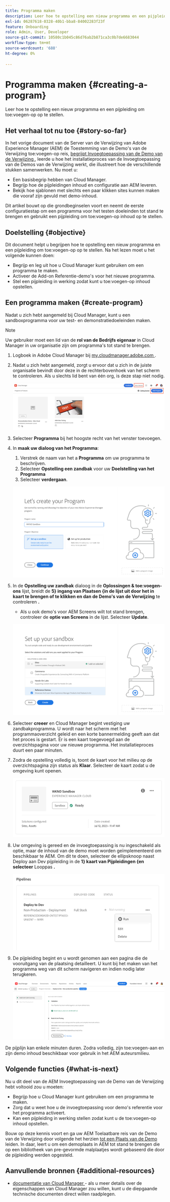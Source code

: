 ```yaml
---
title: Programma maken
description: Leer hoe te opstelling een nieuw programma en een pijpleiding om toe:voegen-op op te stellen.
exl-id: 06287618-0328-40b1-bba8-84002283f23f
feature: Onboarding
role: Admin, User, Developer
source-git-commit: 10580c1b045c86d76ab2b871ca3c0b7de6683044
workflow-type: tm+mt
source-wordcount: '688'
ht-degree: 0%

---
```



# Programma maken {#creating-a-program}

Leer hoe te opstelling een nieuw programma en een pijpleiding om toe:voegen-op op te stellen.

## Het verhaal tot nu toe {#story-so-far}

In het vorige document van de Server van de Verwijzing van Adobe Experience Manager (AEM) de Toestemming van de Demo&#39;s van de Verwijzing toe:voegen-op reis, [ begrijpt Invoegtoepassing van de Demo van de Verwijzing ](installation.md), leerde u hoe het installatieproces van de Invoegtoepassing van de Demos van de Verwijzing werkt, die illustreert hoe de verschillende stukken samenwerken. Nu moet u:

* Een basisbegrip hebben van Cloud Manager.
* Begrijp hoe de pijpleidingen inhoud en configuratie aan AEM leveren.
* Bekijk hoe sjablonen met slechts een paar klikken sites kunnen maken die vooraf zijn gevuld met demo-inhoud.

Dit artikel bouwt op die grondbeginselen voort en neemt de eerste configuratiestap om een programma voor het testen doeleinden tot stand te brengen en gebruikt een pijpleiding om toe:voegen-op inhoud op te stellen.

## Doelstelling {#objective}

Dit document helpt u begrijpen hoe te opstelling een nieuw programma en een pijpleiding om toe:voegen-op op te stellen. Na het lezen moet u het volgende kunnen doen:

* Begrijp en leg uit hoe u Cloud Manager kunt gebruiken om een programma te maken.
* Activeer de Add-on Referentie-demo&#39;s voor het nieuwe programma.
* Stel een pijpleiding in werking zodat kunt u toe:voegen-op inhoud opstellen.

## Een programma maken {#create-program}

Nadat u zich hebt aangemeld bij Cloud Manager, kunt u een sandboxprogramma voor uw test- en demonstratiedoeleinden maken.

>[!NOTE]
>
>Uw gebruiker moet een lid van de **rol van de Bedrijfs eigenaar** in Cloud Manager in uw organisatie zijn om programma&#39;s tot stand te brengen.

1. Logboek in Adobe Cloud Manager bij [ my.cloudmanager.adobe.com ](https://my.cloudmanager.adobe.com/).

1. Nadat u zich hebt aangemeld, zorgt u ervoor dat u zich in de juiste organisatie bevindt door deze in de rechterbovenhoek van het scherm te controleren. Als u slechts lid bent van één org, is deze stap niet nodig.

   ![ overzicht van Cloud Manager ](assets/cloud-manager.png)

1. Selecteer **Programma** bij het hoogste recht van het venster toevoegen.

1. In **maak uw dialoog van het Programma**:

   1. Verstrek de naam van het a **Programma** om uw programma te beschrijven.
   1. Selecteer **Opstelling een zandbak** voor uw **Doelstelling van het Programma**
   1. Selecteer **verdergaan**.

   ![ creeer programmadialoog ](assets/create-program.png)

1. In de **Opstelling uw zandbak** dialoog in de **Oplossingen &amp; toe:voegen-ons** lijst, breidt de **5&rbrace; ingang van Plaatsen &lbrace;in de lijst uit door het in kaart te brengen of te klikken en dan de Demo&#39;s van de Verwijzing** te controleren **.**

   * Als u ook demo&#39;s voor AEM Screens wilt tot stand brengen, controleer de **optie van Screens** in de lijst. Selecteer **Update**.

   ![ Selecterend toe:voegen-op voor verwijzingsdemo in programmaopstelling ](assets/select-reference-demo-add-on.png)


1. Selecteer **creeer** en Cloud Manager begint vestiging uw zandbakprogramma. U wordt naar het scherm met het programmaoverzicht geleid en een korte bannermelding geeft aan dat het proces is gestart. Er is een kaart toegevoegd aan de overzichtspagina voor uw nieuwe programma. Het installatieproces duurt een paar minuten.

1. Zodra de opstelling volledig is, toont de kaart voor het milieu op de overzichtspagina zijn status als **Klaar**. Selecteer de kaart zodat u de omgeving kunt openen.

   ![ volledige de verwezenlijking van het Programma ](assets/ready.png)

1. Uw omgeving is gereed en de invoegtoepassing is nu ingeschakeld als optie, maar de inhoud van de demo moet worden geïmplementeerd om beschikbaar te AEM. Om dit te doen, selecteer de ellipsknoop naast Deploy aan Dev pijpleiding in de **1&rbrace; kaart van Pijpleidingen &lbrace;en selecteer** Looppas **.**

   ![ Begin ](assets/run.png)

1. De pijpleiding begint en u wordt genomen aan een pagina die de vooruitgang van de plaatsing detailleert. U kunt bij het maken van het programma weg van dit scherm navigeren en indien nodig later terugkeren.

   ![ Plaatsing ](assets/deployment.png)

De pijplijn kan enkele minuten duren. Zodra volledig, zijn toe:voegen-aan en zijn demo inhoud beschikbaar voor gebruik in het AEM auteursmilieu.

## Volgende functies {#what-is-next}

Nu u dit deel van de AEM Invoegtoepassing van de Demo van de Verwijzing hebt voltooid zou u moeten:

* Begrijp hoe u Cloud Manager kunt gebruiken om een programma te maken.
* Zorg dat u weet hoe u de invoegtoepassing voor demo&#39;s referentie voor het programma activeert.
* Kan een pijpleiding in werking stellen zodat kunt u de toe:voegen-op inhoud opstellen.

Bouw op deze kennis voort en ga uw AEM Toelaatbare reis van de Demo van de Verwijzing door volgende het herzien [ tot een Plaats van de Demo ](create-site.md) leiden. In daar, leert u om een demoplaats in AEM tot stand te brengen die op een bibliotheek van pre-gevormde malplaatjes wordt gebaseerd die door de pijpleiding werden opgesteld.

## Aanvullende bronnen {#additional-resources}

* [ documentatie van Cloud Manager ](https://experienceleague.adobe.com/docs/experience-manager-cloud-service/content/onboarding/onboarding-concepts/cloud-manager-introduction.html?lang=nl-NL) - als u meer details over de eigenschappen van Cloud Manager zou willen, kunt u de diepgaande technische documenten direct willen raadplegen.
